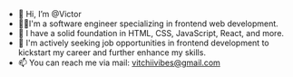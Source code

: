 - 👋 Hi, I’m @Victor
- 👨‍💻I'm a software engineer specializing in frontend web development.
- 🌱 I have a solid foundation in HTML, CSS, JavaScript, React, and more.
- 👀 I'm actively seeking job opportunities in frontend development to kickstart my career and further enhance my skills.
- 📫 You can reach me via mail: vitchiivibes@gmail.com


<!--
**Vitchiana/Vitchiana** is a ✨ _special_ ✨ repository because its `README.md` (this file) appears on your GitHub profile.

Here are some ideas to get you started:

- 🔭 I’m currently working on ...
- 🌱 I’m currently learning ...
- 👯 I’m looking to collaborate on ...
- 🤔 I’m looking for help with ...
- 💬 Ask me about ...
- 📫 How to reach me: ...
- 😄 Pronouns: ...
- ⚡ Fun fact: ...
-->
